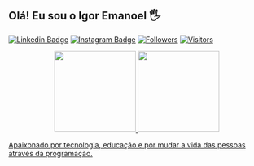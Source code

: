 ## Olá! Eu sou o Igor Emanoel 🖐️

[![Linkedin Badge](https://img.shields.io/badge/-LinkedIn-blue?style=flat-square&logo=Linkedin&logoColor=white&link=htthttps://www.linkedin.com/in/igoremanoelf/)](https://www.linkedin.com/in/igoremanoelf/)
[![Instagram Badge](https://img.shields.io/badge/-Instagram-purple?style=flat-square&logo=Instagram&logoColor=white&link=https://www.instagram.com/magamallabaress/)](https://www.instagram.com/magamallabaress/)
[![Followers](https://img.shields.io/github/followers/natanascimento?style=social&link=https://github.com/igoremanoelf)](https://github.com/igoremanoelf)
[![Visitors](https://visitor-badge.glitch.me/badge?page_id=github.com/igoremanoelf)](https://github.com/igoremanoelf)

<div align="center">
  <a href="https://github.com/igoremanoelf">
  <img height="160em" src="https://github-readme-stats-sigma-five.vercel.app/api?username=igoremanoelf&show_icons=true&theme=dark&include_all_commits=true&count_private=true"/>
  <img height="160em" src="https://github-readme-stats-sigma-five.vercel.app/api/top-langs/?username=igoremanoelf&layout=compact&langs_count=7&theme=dark"/>
</div>

              
Apaixonado por tecnologia, educação e por mudar a vida das pessoas através da programação.

